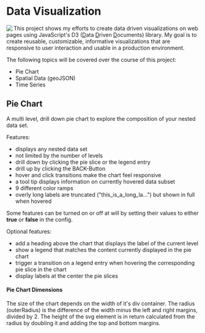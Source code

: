 # Data Visualization

<img src="https://d3js.org/logo.svg" align="left">

This project shows my efforts to create data driven visualizations on web pages using JavaScript's D3 (<u>D</u>ata <u>D</u>riven <u>D</u>ocuments) library. My goal is to create reusable, customizable, informative visualizations that are responsive to user interaction and usable in a production environment.

The following topics will be covered over the course of this project:

* Pie Chart
* Spatial Data (geoJSON)
* Time Series

## Pie Chart

A multi level, drill down pie chart to explore the composition of your nested data set.

Features:

* displays any nested data set
* not limited by the number of levels
* drill down by clicking the pie slice or the legend entry
* drill up by clicking the BACK-Button
* hover and click transitions make the chart feel responsive
* a tool tip displays information on currently hovered data subset
* 9 different color ramps
* overly long labels are truncated ("this_is_a_long_la...") but shown in full when hovered

Some features can be turned on or off at will by setting their values to either <b>true</b> or <b>false</b> in the config.

Optional features:

* add a heading above the chart that displays the label of the current level
* show a legend that matches the content currently displayed in the pie chart
* trigger a transition on a legend entry when hovering the corresponding pie slice in the chart
* display labels at the center the pie slices

#### Pie Chart Dimensions

The size of the chart depends on the width of it's div container. The radius (outerRadius) is the difference of the width minus the left and right margins, divided by 2. The height of the svg element is in return calculated from the radius by doubling it and adding the top and bottom margins.

